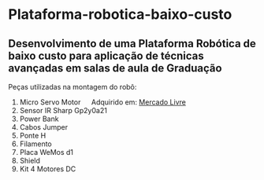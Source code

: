 # Plataforma-robotica-baixo-custo
## Desenvolvimento de uma Plataforma Robótica de baixo custo para aplicação de técnicas avançadas em salas de aula de Graduação
Peças utilizadas na montagem do robô:
1. Micro Servo Motor &emsp;              Adquirido em: [Mercado Livre](https://produto.mercadolivre.com.br/MLB-1654901596-placa-wemos-d1-r2-wifi-esp8266-ide-compativel-do-arduino-_JM#position=4&search_layout=grid&type=item&tracking_id=2409f693-e2d9-49e7-b8de-bc74dc06932d)
2. Sensor IR Sharp Gp2y0a21
3. Power Bank
4. Cabos Jumper
5. Ponte H
6. Filamento
7. Placa WeMos d1
8. Shield
9. Kit 4 Motores DC
